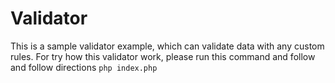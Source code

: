 # Validator

This is a sample validator example, which can validate data with any custom rules.
For try how this validator work, please run this command and follow and follow directions
``php index.php``
